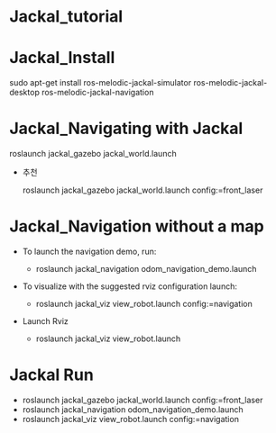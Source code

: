 # Jackal_tutorial

# Jackal_Install

  sudo apt-get install ros-melodic-jackal-simulator ros-melodic-jackal-desktop ros-melodic-jackal-navigation

# Jackal_Navigating with Jackal

  roslaunch jackal_gazebo jackal_world.launch
  
  - 추천
  
    roslaunch jackal_gazebo jackal_world.launch config:=front_laser

# Jackal_Navigation without a map

  - To launch the navigation demo, run:
  
    - roslaunch jackal_navigation odom_navigation_demo.launch
    
  - To visualize with the suggested rviz configuration launch:
  
    - roslaunch jackal_viz view_robot.launch config:=navigation

  - Launch Rviz
    
     - roslaunch jackal_viz view_robot.launch

# Jackal Run
- roslaunch jackal_gazebo jackal_world.launch config:=front_laser
- roslaunch jackal_navigation odom_navigation_demo.launch
- roslaunch jackal_viz view_robot.launch config:=navigation
